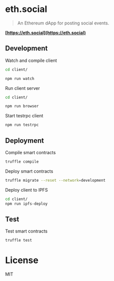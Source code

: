 # eth.social

> An Ethereum dApp for posting social events.

**[https://eth.social](https://eth.social)**

## Development

Watch and compile client

```bash
cd client/

npm run watch
```

Run client server

```bash
cd client/

npm run browser
```

Start testrpc client

```bash
npm run testrpc
```

## Deployment

Compile smart contracts

```bash
truffle compile
```

Deploy smart contracts

```bash
truffle migrate --reset --network=development
```

Deploy client to IPFS

```bash
cd client/
npm run ipfs-deploy
```

## Test

Test smart contracts

```bash
truffle test
```

# License

MIT
